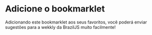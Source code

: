 # Adicione o bookmarklet

Adicionando este bookmarklet aos seus favoritos, você poderá enviar sugestões para a wekkly da BrazilJS muito facilmente!

